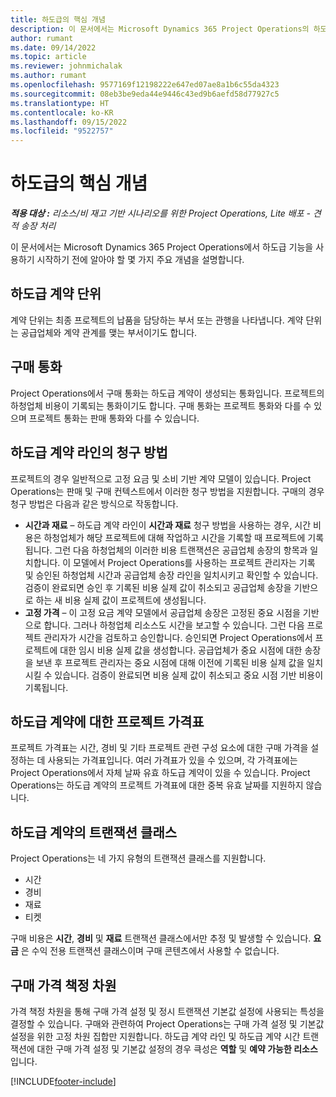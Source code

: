 ```yaml
---
title: 하도급의 핵심 개념
description: 이 문서에서는 Microsoft Dynamics 365 Project Operations의 하도급에 적용되는 몇 가지 주요 개념을 설명합니다.
author: rumant
ms.date: 09/14/2022
ms.topic: article
ms.reviewer: johnmichalak
ms.author: rumant
ms.openlocfilehash: 9577169f12198222e647ed07ae8a1b6c55da4323
ms.sourcegitcommit: 08eb3be9eda44e9446c43ed9b6aefd58d77927c5
ms.translationtype: HT
ms.contentlocale: ko-KR
ms.lasthandoff: 09/15/2022
ms.locfileid: "9522757"
---
```

# <a name="key-concepts-in-subcontracting"></a>하도급의 핵심 개념


_**적용 대상 :** 리소스/비 재고 기반 시나리오를 위한 Project Operations, Lite 배포 - 견적 송장 처리_

이 문서에서는 Microsoft Dynamics 365 Project Operations에서 하도급 기능을 사용하기 시작하기 전에 알아야 할 몇 가지 주요 개념을 설명합니다.

## <a name="contracting-unit-on-the-subcontract"></a>하도급 계약 단위

계약 단위는 최종 프로젝트의 납품을 담당하는 부서 또는 관행을 나타냅니다. 계약 단위는 공급업체와 계약 관계를 맺는 부서이기도 합니다.

## <a name="purchase-currency"></a>구매 통화

Project Operations에서 구매 통화는 하도급 계약이 생성되는 통화입니다. 프로젝트의 하청업체 비용이 기록되는 통화이기도 합니다. 구매 통화는 프로젝트 통화와 다를 수 있으며 프로젝트 통화는 판매 통화와 다를 수 있습니다.

## <a name="billing-methods-on-subcontract-lines"></a>하도급 계약 라인의 청구 방법

프로젝트의 경우 일반적으로 고정 요금 및 소비 기반 계약 모델이 있습니다. Project Operations는 판매 및 구매 컨텍스트에서 이러한 청구 방법을 지원합니다. 구매의 경우 청구 방법은 다음과 같은 방식으로 작동합니다.

- **시간과 재료** – 하도급 계약 라인이 **시간과 재료** 청구 방법을 사용하는 경우, 시간 비용은 하청업체가 해당 프로젝트에 대해 작업하고 시간을 기록할 때 프로젝트에 기록됩니다. 그런 다음 하청업체의 이러한 비용 트랜잭션은 공급업체 송장의 항목과 일치합니다. 이 모델에서 Project Operations를 사용하는 프로젝트 관리자는 기록 및 승인된 하청업체 시간과 공급업체 송장 라인을 일치시키고 확인할 수 있습니다. 검증이 완료되면 승인 후 기록된 비용 실제 값이 취소되고 공급업체 송장을 기반으로 하는 새 비용 실제 값이 프로젝트에 생성됩니다.
- **고정 가격** – 이 고정 요금 계약 모델에서 공급업체 송장은 고정된 중요 시점을 기반으로 합니다. 그러나 하청업체 리소스도 시간을 보고할 수 있습니다. 그런 다음 프로젝트 관리자가 시간을 검토하고 승인합니다. 승인되면 Project Operations에서 프로젝트에 대한 임시 비용 실제 값을 생성합니다. 공급업체가 중요 시점에 대한 송장을 보낸 후 프로젝트 관리자는 중요 시점에 대해 이전에 기록된 비용 실제 값을 일치시킬 수 있습니다. 검증이 완료되면 비용 실제 값이 취소되고 중요 시점 기반 비용이 기록됩니다.

## <a name="project-price-lists-on-subcontracts"></a>하도급 계약에 대한 프로젝트 가격표

프로젝트 가격표는 시간, 경비 및 기타 프로젝트 관련 구성 요소에 대한 구매 가격을 설정하는 데 사용되는 가격표입니다. 여러 가격표가 있을 수 있으며, 각 가격표에는 Project Operations에서 자체 날짜 유효 하도급 계약이 있을 수 있습니다. Project Operations는 하도급 계약의 프로젝트 가격표에 대한 중복 유효 날짜를 지원하지 않습니다.

## <a name="transaction-classes-on-subcontracts"></a>하도급 계약의 트랜잭션 클래스

Project Operations는 네 가지 유형의 트랜잭션 클래스를 지원합니다.

- 시간
- 경비
- 재료
- 티켓

구매 비용은 **시간**, **경비** 및 **재료** 트랜잭션 클래스에서만 추정 및 발생할 수 있습니다. **요금** 은 수익 전용 트랜잭션 클래스이며 구매 콘텐츠에서 사용할 수 없습니다.

## <a name="purchase-pricing-dimensions"></a>구매 가격 책정 차원

가격 책정 차원을 통해 구매 가격 설정 및 정시 트랜잭션 기본값 설정에 사용되는 특성을 결정할 수 있습니다. 구매와 관련하여 Project Operations는 구매 가격 설정 및 기본값 설정을 위한 고정 차원 집합만 지원합니다. 하도급 계약 라인 및 하도급 계약 시간 트랜잭션에 대한 구매 가격 설정 및 기본값 설정의 경우 큭성은 **역할** 및 **예약 가능한 리소스** 입니다.

[!INCLUDE[footer-include](../../includes/footer-banner.md)]
